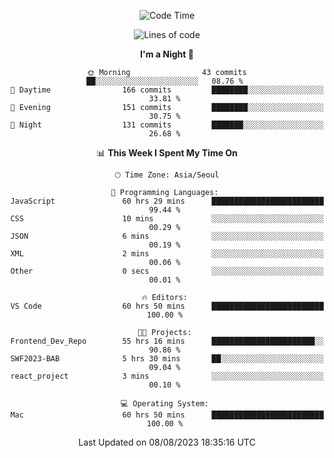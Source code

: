 <div align=center>
 
<!--START_SECTION:waka-->
![Code Time](http://img.shields.io/badge/Code%20Time-189%20hrs%201%20min-blue)

![Lines of code](https://img.shields.io/badge/From%20Hello%20World%20I%27ve%20Written-3.0%20million%20lines%20of%20code-blue)

**I'm a Night 🦉** 

```text
🌞 Morning                43 commits          ██░░░░░░░░░░░░░░░░░░░░░░░   08.76 % 
🌆 Daytime                166 commits         ████████░░░░░░░░░░░░░░░░░   33.81 % 
🌃 Evening                151 commits         ████████░░░░░░░░░░░░░░░░░   30.75 % 
🌙 Night                  131 commits         ███████░░░░░░░░░░░░░░░░░░   26.68 % 
```


📊 **This Week I Spent My Time On** 

```text
🕑︎ Time Zone: Asia/Seoul

💬 Programming Languages: 
JavaScript               60 hrs 29 mins      █████████████████████████   99.44 % 
CSS                      10 mins             ░░░░░░░░░░░░░░░░░░░░░░░░░   00.29 % 
JSON                     6 mins              ░░░░░░░░░░░░░░░░░░░░░░░░░   00.19 % 
XML                      2 mins              ░░░░░░░░░░░░░░░░░░░░░░░░░   00.06 % 
Other                    0 secs              ░░░░░░░░░░░░░░░░░░░░░░░░░   00.01 % 

🔥 Editors: 
VS Code                  60 hrs 50 mins      █████████████████████████   100.00 % 

🐱‍💻 Projects: 
Frontend_Dev_Repo        55 hrs 16 mins      ███████████████████████░░   90.86 % 
SWF2023-BAB              5 hrs 30 mins       ██░░░░░░░░░░░░░░░░░░░░░░░   09.04 % 
react_project            3 mins              ░░░░░░░░░░░░░░░░░░░░░░░░░   00.10 % 

💻 Operating System: 
Mac                      60 hrs 50 mins      █████████████████████████   100.00 % 
```


 Last Updated on 08/08/2023 18:35:16 UTC
<!--END_SECTION:waka-->
 </div>
